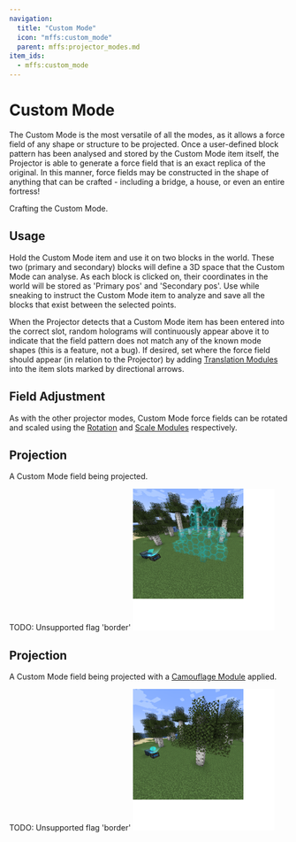 ```yaml
---
navigation:
  title: "Custom Mode"
  icon: "mffs:custom_mode"
  parent: mffs:projector_modes.md
item_ids:
  - mffs:custom_mode
---
```


# Custom Mode

<ItemImage id="mffs:custom_mode" />

The <Color id="dark_green">Custom Mode</Color> is the most versatile of all the modes, as it allows a force field of any shape or structure to be projected. Once a user-defined block pattern has been analysed and stored by the <Color id="dark_green">Custom Mode</Color> item itself, the Projector is able to generate a force field that is an <Color id="blue">exact replica</Color> of the original. In this manner, force fields may be constructed in the shape of <Color id="blue">anything that can be crafted</Color> - including a bridge, a house, or even an entire fortress!

Crafting the <Color id="dark_green">Custom Mode</Color>.

<Recipe id="mffs:custom_mode" />

## Usage

Hold the <Color id="dark_green">Custom Mode</Color> item and use it on two blocks in the world. These two (primary and secondary) blocks will define a 3D space that the <Color id="dark_green">Custom Mode</Color> can analyse. As each block is clicked on, their coordinates in the world will be stored as 'Primary pos' and 'Secondary pos'. Use while sneaking to instruct the <Color id="dark_green">Custom Mode</Color> item to analyze and save all the blocks that exist between the selected points.

When the Projector detects that a <Color id="dark_green">Custom Mode</Color> item has been entered into the correct slot, random holograms will continuously appear above it to indicate that the field pattern does not match any of the known mode shapes (this is a feature, not a bug). If desired, set where the force field should appear (in relation to the Projector) by adding [<Color id="dark_purple">Translation Modules</Color>](../translation_module.md) into the item slots marked by directional arrows.

## Field Adjustment

As with the other projector modes, <Color id="dark_green">Custom Mode</Color> force fields can be rotated and scaled using the [<Color id="dark_purple">Rotation</Color>](../rotation_module.md) and [<Color id="dark_purple">Scale Modules</Color>](../scale_module.md) respectively.

## Projection

A <Color id="dark_green">Custom Mode</Color> field being projected.

TODO: Unsupported flag 'border'
![](custom_mode.png)

## Projection

A <Color id="dark_green">Custom Mode</Color> field being projected with a [<Color id="dark_purple">Camouflage Module</Color>](../camouflage_module.md) applied.

TODO: Unsupported flag 'border'
![](custom_mode_camo.png)

